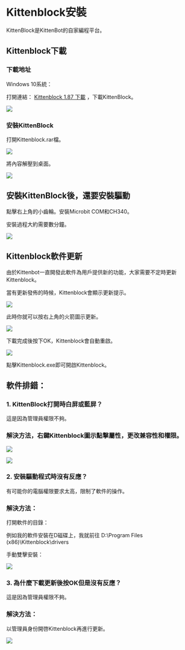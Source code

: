 # Kittenblock安裝

KittenBlock是KittenBot的自家編程平台。

## Kittenblock下載

### 下載地址

Windows 10系統：

打開連結： [Kittenblock 1.87 下載](http://bit.ly/KittenblockHK187) ，下載KittenBlock。

![](./images/187download.png)  

### 安裝KittenBlock

打開Kittenblock.rar檔。

![](./images/187install1.png)

將內容解壓到桌面。

![](./images/187install2.png)

## 安裝KittenBlock後，還要安裝驅動

點擊右上角的小齒輪。安裝Microbit COM和CH340。

安裝過程大約需要數分鐘。

![](../functional_module/PWmodules/kbimages/an08.png)

## Kittenblock軟件更新

由於Kittenbot一直開發此軟件為用戶提供新的功能，大家需要不定時更新Kittenblock。

當有更新發佈的時候，Kittenblock會顯示更新提示。

![](../functional_module/PWmodules/kbimages/update1.png)

此時你就可以按右上角的火箭圖示更新。

![](../functional_module/PWmodules/kbimages/update2.png)

下載完成後按下OK，Kittenblock會自動重啟。

![](../functional_module/PWmodules/kbimages/update3.png)

點擊Kittenblock.exe即可開啟Kittenblock。

## 軟件排錯：

### 1. KittenBlock打開時白屏或藍屏？

這是因為管理員權限不夠。

### 解決方法，右鍵Kittenblock圖示點擊屬性，更改兼容性和權限。

![](../functional_module/PWmodules/kbimages/an10.png)

![](../functional_module/PWmodules/kbimages/an07.png)

### 2. 安裝驅動程式時沒有反應？

有可能你的電腦權限要求太高，限制了軟件的操作。

### 解決方法：

打開軟件的目錄：

例如我的軟件安裝在D磁碟上，我就前往 D:\Program Files (x86)\Kittenblock\drivers

手動雙擊安裝：

![](../functional_module/PWmodules/kbimages/an09.png)

### 3. 為什麼下載更新後按OK但是沒有反應？

這是因為管理員權限不夠。

### 解決方法：

以管理員身份開啓Kittenblock再進行更新。

![](../functional_module/PWmodules/kbimages/update4.png)